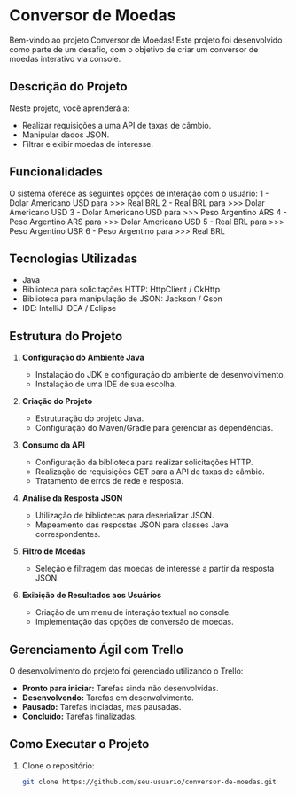 # Conversor de Moedas

Bem-vindo ao projeto Conversor de Moedas! Este projeto foi desenvolvido como parte de um desafio, com o objetivo de criar um conversor de moedas interativo via console.

## Descrição do Projeto

Neste projeto, você aprenderá a:
- Realizar requisições a uma API de taxas de câmbio.
- Manipular dados JSON.
- Filtrar e exibir moedas de interesse.

## Funcionalidades

O sistema oferece as seguintes opções de interação com o usuário:
1 - Dolar Americano USD para >>> Real BRL
2 - Real BRL para >>> Dolar Americano USD
3 - Dolar Americano USD para  >>> Peso Argentino ARS
4 - Peso Argentino ARS para >>> Dolar Americano USD
5 - Real BRL para >>> Peso Argentino USR
6 - Peso Argentino para >>> Real BRL

## Tecnologias Utilizadas

- Java
- Biblioteca para solicitações HTTP: HttpClient / OkHttp
- Biblioteca para manipulação de JSON: Jackson / Gson
- IDE: IntelliJ IDEA / Eclipse

## Estrutura do Projeto

1. **Configuração do Ambiente Java**
   - Instalação do JDK e configuração do ambiente de desenvolvimento.
   - Instalação de uma IDE de sua escolha.

2. **Criação do Projeto**
   - Estruturação do projeto Java.
   - Configuração do Maven/Gradle para gerenciar as dependências.

3. **Consumo da API**
   - Configuração da biblioteca para realizar solicitações HTTP.
   - Realização de requisições GET para a API de taxas de câmbio.
   - Tratamento de erros de rede e resposta.

4. **Análise da Resposta JSON**
   - Utilização de bibliotecas para deserializar JSON.
   - Mapeamento das respostas JSON para classes Java correspondentes.

5. **Filtro de Moedas**
   - Seleção e filtragem das moedas de interesse a partir da resposta JSON.

6. **Exibição de Resultados aos Usuários**
   - Criação de um menu de interação textual no console.
   - Implementação das opções de conversão de moedas.

## Gerenciamento Ágil com Trello

O desenvolvimento do projeto foi gerenciado utilizando o Trello:
- **Pronto para iniciar:** Tarefas ainda não desenvolvidas.
- **Desenvolvendo:** Tarefas em desenvolvimento.
- **Pausado:** Tarefas iniciadas, mas pausadas.
- **Concluído:** Tarefas finalizadas.

## Como Executar o Projeto

1. Clone o repositório:
   ```bash
   git clone https://github.com/seu-usuario/conversor-de-moedas.git
